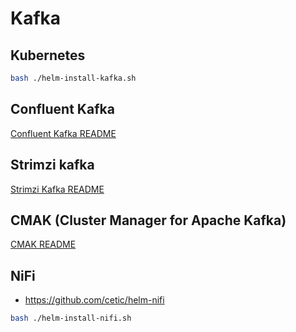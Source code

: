 # Kafka

## Kubernetes

```bash
bash ./helm-install-kafka.sh
```

## Confluent Kafka

[Confluent Kafka README](/kafka/confluent/README.md)

## Strimzi kafka

[Strimzi Kafka README](/kafka/strimzi/README.md)

## CMAK (Cluster Manager for Apache Kafka)

[CMAK README](/kafka/cmak/README.md)

## NiFi

- https://github.com/cetic/helm-nifi

```bash
bash ./helm-install-nifi.sh
```
